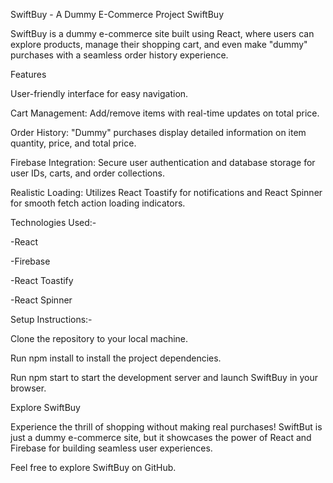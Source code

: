 SwiftBuy - A Dummy E-Commerce Project SwiftBuy

SwiftBuy is a dummy e-commerce site built using React, where users can explore products, manage their shopping cart, and even make "dummy" purchases with a seamless order history experience.

Features

User-friendly interface for easy navigation.

Cart Management: Add/remove items with real-time updates on total price.

Order History: "Dummy" purchases display detailed information on item quantity, price, and total price.

Firebase Integration: Secure user authentication and database storage for user IDs, carts, and order collections.

Realistic Loading: Utilizes React Toastify for notifications and React Spinner for smooth fetch action loading indicators.

Technologies Used:-

-React

-Firebase

-React Toastify

-React Spinner

Setup Instructions:-

Clone the repository to your local machine.

Run npm install to install the project dependencies.

Run npm start to start the development server and launch SwiftBuy in your browser.

Explore SwiftBuy

Experience the thrill of shopping without making real purchases! SwiftBut is just a dummy e-commerce site, but it showcases the power of React and Firebase for building seamless user experiences.

Feel free to explore SwiftBuy on GitHub.